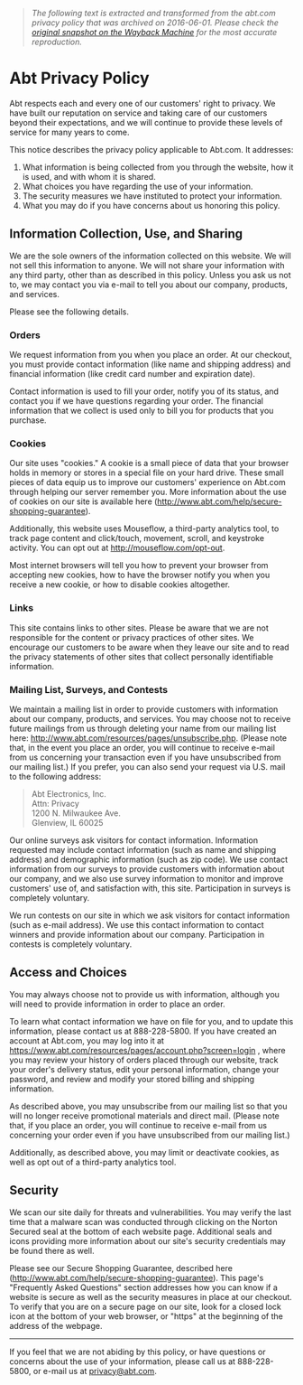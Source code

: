 > *The following text is extracted and transformed from the abt.com privacy policy that was archived on 2016-06-01. Please check the [original snapshot on the Wayback Machine](https://web.archive.org/web/20160601230320id_/http%3A//www.abt.com/help/privacy-policy) for the most accurate reproduction.*

# Abt Privacy Policy

Abt respects each and every one of our customers' right to privacy. We have built our reputation on service and taking care of our customers beyond their expectations, and we will continue to provide these levels of service for many years to come.

This notice describes the privacy policy applicable to Abt.com. It addresses: 

  1. What information is being collected from you through the website, how it is used, and with whom it is shared. 
  2. What choices you have regarding the use of your information. 
  3. The security measures we have instituted to protect your information. 
  4. What you may do if you have concerns about us honoring this policy. 



## **Information Collection, Use, and Sharing**

We are the sole owners of the information collected on this website. We will not sell this information to anyone. We will not share your information with any third party, other than as described in this policy. Unless you ask us not to, we may contact you via e-mail to tell you about our company, products, and services.

Please see the following details. 

### Orders

We request information from you when you place an order. At our checkout, you must provide contact information (like name and shipping address) and financial information (like credit card number and expiration date). 

Contact information is used to fill your order, notify you of its status, and contact you if we have questions regarding your order. The financial information that we collect is used only to bill you for products that you purchase. 

### Cookies

Our site uses "cookies." A cookie is a small piece of data that your browser holds in memory or stores in a special file on your hard drive. These small pieces of data equip us to improve our customers' experience on Abt.com through helping our server remember you. More information about the use of cookies on our site is available here (<http://www.abt.com/help/secure-shopping-guarantee>). 

Additionally, this website uses Mouseflow, a third-party analytics tool, to track page content and click/touch, movement, scroll, and keystroke activity. You can opt out at <http://mouseflow.com/opt-out>. 

Most internet browsers will tell you how to prevent your browser from accepting new cookies, how to have the browser notify you when you receive a new cookie, or how to disable cookies altogether. 

### Links 

This site contains links to other sites. Please be aware that we are not responsible for the content or privacy practices of other sites. We encourage our customers to be aware when they leave our site and to read the privacy statements of other sites that collect personally identifiable information. 

### Mailing List, Surveys, and Contests 

We maintain a mailing list in order to provide customers with information about our company, products, and services. You may choose not to receive future mailings from us through deleting your name from our mailing list here: <http://www.abt.com/resources/pages/unsubscribe.php>. (Please note that, in the event you place an order, you will continue to receive e-mail from us concerning your transaction even if you have unsubscribed from our mailing list.) If you prefer, you can also send your request via U.S. mail to the following address: 

> Abt Electronics, Inc.   
>  Attn: Privacy   
>  1200 N. Milwaukee Ave.   
>  Glenview, IL 60025 

Our online surveys ask visitors for contact information. Information requested may include contact information (such as name and shipping address) and demographic information (such as zip code). We use contact information from our surveys to provide customers with information about our company, and we also use survey information to monitor and improve customers' use of, and satisfaction with, this site. Participation in surveys is completely voluntary. 

We run contests on our site in which we ask visitors for contact information (such as e-mail address). We use this contact information to contact winners and provide information about our company. Participation in contests is completely voluntary. 

## **Access and Choices**

You may always choose not to provide us with information, although you will need to provide information in order to place an order. 

To learn what contact information we have on file for you, and to update this information, please contact us at 888-228-5800. If you have created an account at Abt.com, you may log into it at <https://www.abt.com/resources/pages/account.php?screen=login> , where you may review your history of orders placed through our website, track your order's delivery status, edit your personal information, change your password, and review and modify your stored billing and shipping information. 

As described above, you may unsubscribe from our mailing list so that you will no longer receive promotional materials and direct mail. (Please note that, if you place an order, you will continue to receive e-mail from us concerning your order even if you have unsubscribed from our mailing list.) 

Additionally, as described above, you may limit or deactivate cookies, as well as opt out of a third-party analytics tool. 

## **Security**

We scan our site daily for threats and vulnerabilities. You may verify the last time that a malware scan was conducted through clicking on the Norton Secured seal at the bottom of each website page. Additional seals and icons providing more information about our site's security credentials may be found there as well. 

Please see our Secure Shopping Guarantee, described here (<http://www.abt.com/help/secure-shopping-guarantee>). This page's "Frequently Asked Questions" section addresses how you can know if a website is secure as well as the security measures in place at our checkout. To verify that you are on a secure page on our site, look for a closed lock icon at the bottom of your web browser, or "https" at the beginning of the address of the webpage. 

*** 

If you feel that we are not abiding by this policy, or have questions or concerns about the use of your information, please call us at 888-228-5800, or e-mail us at privacy@abt.com. 
